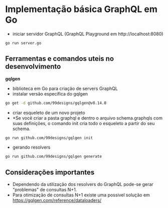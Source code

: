 # Implementação básica GraphQL em Go
- iniciar servidor GraphQL (GraphQL Playground em http://localhost:8080)
```bash
go run server.go
```
## Ferramentas e comandos uteis no desenvolvimento
**gqlgen**
- biblioteca em Go para criação de servers GraphQL
- instalar versão especifica do gqlgen
```bash
go get -d github.com/99designs/gqlgen@v0.14.0
```
- criar esqueleto de um novo projeto
- *Se você criar a pasta graphql e dentro o arquivo schema.graphqls com suas definições, o comando init cria todo o esqueleto a partir do seu schema. 
```bash
go run github.com/99designs/gqlgen init
```
- gerando resolvers 
```bash
go run github.com/99designs/gqlgen generate
```

## Considerações importantes
- Dependendo da utilização dos resolvers do GraphQL pode-se gerar "problemas" de consultas N+1.
- Para otimização de consultas N+1 existe uma possivel solução em https://gqlgen.com/reference/dataloaders/
